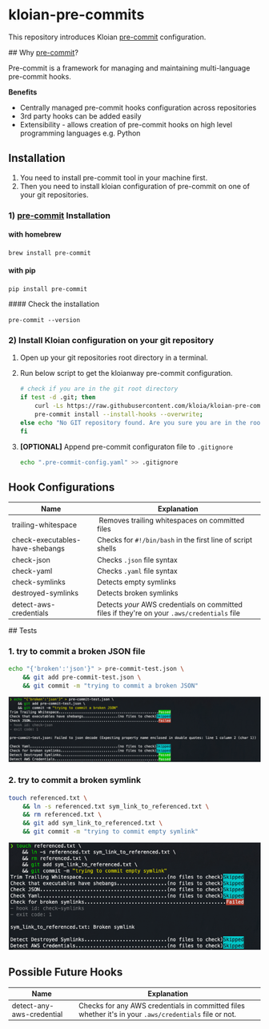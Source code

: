 # kloian-pre-commits
This repository introduces Kloian [pre-commit](https://github.com/pre-commit/pre-commit) configuration. 

## Why [pre-commit](https://pre-commit.com/)?

Pre-commit is a framework for managing and maintaining multi-language pre-commit hooks.

**Benefits**
- Centrally managed pre-commit hooks configuration across repositories
- 3rd party hooks can be added easily
- Extensibility - allows creation of pre-commit hooks on high level programming languages e.g. Python
## Installation
1. You need to install pre-commit tool in your machine first. 
2. Then you need to install kloian configuration of pre-commit on one of your git repositories. 

### 1) [pre-commit](https://pre-commit.com/) Installation


#### with homebrew
`brew install pre-commit`

#### with pip

`pip install pre-commit`


#### Check the installation

`pre-commit --version`

### 2) Install Kloian configuration on your git repository

1. Open up your git repositories root directory in a terminal.

2. Run below script to get the kloianway pre-commit configuration.
    ```bash
    # check if you are in the git root directory 
    if test -d .git; then 
        curl -Ls https://raw.githubusercontent.com/kloia/kloian-pre-commits/main/.pre-commit-config.yaml --output .pre-commit-config.yaml;
        pre-commit install --install-hooks --overwrite; 
    else echo "No GIT repository found. Are you sure you are in the root .git directory?"; 
    fi
    ```
3. **[OPTIONAL]** Append pre-commit configuraton file to `.gitignore`
    ```bash
    echo ".pre-commit-config.yaml" >> .gitignore
    ```

## Hook Configurations
| Name | Explanation | 
|--|--| 
| trailing-whitespace | Removes trailing whitespaces on committed files| 
| check-executables-have-shebangs | Checks for `#!/bin/bash` in the first line of script shells| 
| check-json | Checks `.json` file syntax | 
| check-yaml | Checks `.yaml` file syntax | 
| check-symlinks | Detects empty symlinks | 
| destroyed-symlinks | Detects broken symlinks | 
| detect-aws-credentials | Detects _your_ AWS credentials on committed files if they're on your `.aws/credentials` file | 

## Tests
### 1. try to commit a broken JSON file

```bash
echo "{'broken':'json'}" > pre-commit-test.json \
    && git add pre-commit-test.json \
    && git commit -m "trying to commit a broken JSON"
```
![](assets/broken_json_commit_output.png)

### 2. try to commit a  broken symlink
```bash
touch referenced.txt \
    && ln -s referenced.txt sym_link_to_referenced.txt \
    && rm referenced.txt \
    && git add sym_link_to_referenced.txt \
    && git commit -m "trying to commit empty symlink"
```
![](assets/broken_symlink_commit_output.png)

## Possible Future Hooks
|Name|Explanation|
|--|--|
|detect-any-aws-credential|Checks for any AWS credentials in committed files whether it's in your `.aws/credentials` file or not. |